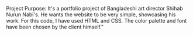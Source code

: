 Project Purpose:
It's a portfolio project of Bangladeshi art director Shihab Nurun Nabi's. He wants the website to be very simple, showcasing his work. For this code, I have used HTML and CSS. The color palette and font have been chosen by the client himself."
